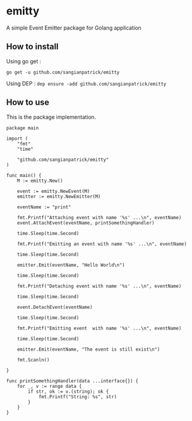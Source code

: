 # emitty

A simple Event Emitter package for Golang application

## How to install

Using go get :

```go get -u github.com/sangianpatrick/emitty```

Using DEP :
```dep ensure -add github.com/sangianpatrick/emitty```

## How to use

This is the package implementation.

```
package main

import (
	"fmt"
	"time"

	"github.com/sangianpatrick/emitty"
)

func main() {
	M := emitty.New()

	event := emitty.NewEvent(M)
	emitter := emitty.NewEmitter(M)

	eventName := "print"

	fmt.Printf("Attaching event with name '%s' ...\n", eventName)
	event.AttachEvent(eventName, printSomethingHandler)

	time.Sleep(time.Second)

	fmt.Printf("Emitting an event with name '%s' ...\n", eventName)

	time.Sleep(time.Second)

	emitter.Emit(eventName, "Hello World\n")

	time.Sleep(time.Second)

	fmt.Printf("Detaching event with name '%s' ...\n", eventName)

	time.Sleep(time.Second)

	event.DetachEvent(eventName)

	time.Sleep(time.Second)

	fmt.Printf("Emitting event  with name '%s' ...\n", eventName)

	time.Sleep(time.Second)

	emitter.Emit(eventName, "The event is still exist\n")

	fmt.Scanln()

}

func printSomethingHandler(data ...interface{}) {
	for _, v := range data {
		if str, ok := v.(string); ok {
			fmt.Printf("String: %s", str)
		}
	}
}
```
